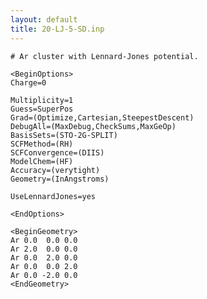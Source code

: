```yaml
---
layout: default
title: 20-LJ-5-SD.inp
---
```


    # Ar cluster with Lennard-Jones potential.

    <BeginOptions>
    Charge=0

    Multiplicity=1
    Guess=SuperPos
    Grad=(Optimize,Cartesian,SteepestDescent)
    DebugAll=(MaxDebug,CheckSums,MaxGeOp)
    BasisSets=(STO-2G-SPLIT)
    SCFMethod=(RH)
    SCFConvergence=(DIIS)
    ModelChem=(HF)
    Accuracy=(verytight)
    Geometry=(InAngstroms)

    UseLennardJones=yes

    <EndOptions>

    <BeginGeometry>
    Ar 0.0  0.0 0.0
    Ar 2.0  0.0 0.0
    Ar 0.0  2.0 0.0
    Ar 0.0  0.0 2.0
    Ar 0.0 -2.0 0.0
    <EndGeometry>
